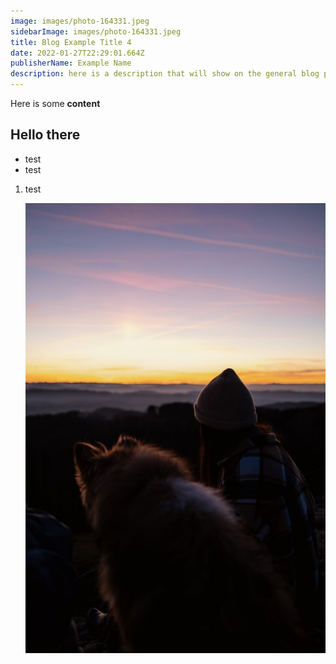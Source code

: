 ```yaml
---
image: images/photo-164331.jpeg
sidebarImage: images/photo-164331.jpeg
title: Blog Example Title 4
date: 2022-01-27T22:29:01.664Z
publisherName: Example Name
description: here is a description that will show on the general blog page/ not the details page
---
```


Here is some **content**

## **Hello there**

- test
- test

1. test

   ![some alt test](images/photo-164331.jpeg "A title")
